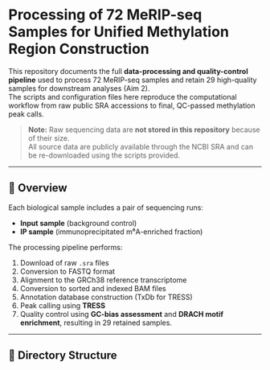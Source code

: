 # Processing of 72 MeRIP-seq Samples for Unified Methylation Region Construction

This repository documents the full **data-processing and quality-control pipeline** used to process 72 MeRIP-seq samples and retain 29 high-quality samples for downstream analyses (Aim 2).  
The scripts and configuration files here reproduce the computational workflow from raw public SRA accessions to final, QC-passed methylation peak calls.

> **Note:** Raw sequencing data are **not stored in this repository** because of their size.  
> All source data are publicly available through the NCBI SRA and can be re-downloaded using the scripts provided.

---

## 📘 Overview

Each biological sample includes a pair of sequencing runs:
- **Input sample** (background control)  
- **IP sample** (immunoprecipitated m⁶A-enriched fraction)

The processing pipeline performs:
1. Download of raw `.sra` files  
2. Conversion to FASTQ format  
3. Alignment to the GRCh38 reference transcriptome  
4. Conversion to sorted and indexed BAM files  
5. Annotation database construction (TxDb for TRESS)  
6. Peak calling using **TRESS**  
7. Quality control using **GC-bias assessment** and **DRACH motif enrichment**, resulting in 29 retained samples.

---

## 🧭 Directory Structure
